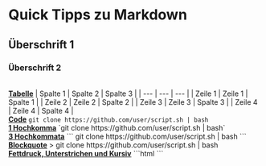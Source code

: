 # Quick Tipps zu Markdown

## Überschrift 1

### Überschrift 2

<br>
<u><b>Tabelle</b></u>
| Spalte 1 | Spalte 2 | Spalte 3 |
| --- | --- | --- |
| Zeile 1 | Zeile 1 | Spalte 1 |
| Zeile 2 | Zeile 2 | Spalte 2 |
| Zeile 3 | Zeile 3 | Spalte 3 |
| Zeile 4 | Zeile 4 | Spalte 4 |

<br>
<u><b>Code</b></u>
<code>git clone https://github.com/user/script.sh | bash</code>

<br>
<u><b>1 Hochkomma</b></u>
`git clone https://github.com/user/script.sh | bash`

<br>
<u><b>3 Hochkommata</b></u>
```
git clone https://github.com/user/script.sh | bash
```

<br>
<u><b>Blockquote</b></u>
> git clone https://github.com/user/script.sh | bash

<br>
<u><b>Fettdruck, Unterstrichen und Kursiv</b></u>
```html
<b> </b>	<u> </u>	<i> </i>
```
